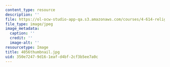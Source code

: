 ```yaml
---
content_type: resource
description: ''
file: https://ol-ocw-studio-app-qa.s3.amazonaws.com/courses/4-614-religious-architecture-and-islamic-cultures-fall-2002/350e72479d161eafd4bf2cf3b5ee7a0c_4056thumbnail.jpg
file_type: image/jpeg
image_metadata:
  caption: ''
  credit: ''
  image-alt: ''
resourcetype: Image
title: 4056thumbnail.jpg
uid: 350e7247-9d16-1eaf-d4bf-2cf3b5ee7a0c
---
```

